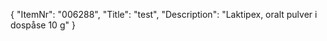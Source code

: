 {
  "ItemNr": "006288",
  "Title": "test",
  "Description": "Laktipex, oralt pulver i dospåse 10 g"
}